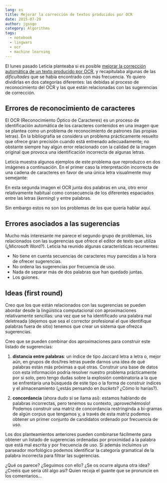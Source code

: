 ```yaml
---
lang: es
title: Mejorar la corrección de textos producidos por OCR
date: 2015-07-29
author: jgsogo
category: Algorithms
tags: 
  - notebook
  - lingwars
  - ocr
  - machine learning
---
```



El lunes pasado <content-twitter-user user="nimbusaeta">Leticia</content-twitter-user>
planteaba si es posible
[mejorar la corrección automática de un texto producido por OCR](http://blog.leticiamfm.com/post/2015/07/24/Correctores-autom%C3%A1ticos-y-textos-producidos-por-OCR%3A-una-relaci%C3%B3n-que-no-funciona),
y recapitulaba algunas de las *dificultades* que se había encontrado con más frecuencia. Yo quiero dividirlas en
dos categorías diferentes: las debidas al proceso de reconocimiento del OCR y las que están relacionadas con las
sugerencias de corrección.

<!--more-->


Errores de reconocimiento de caracteres
---------------------------------------
El OCR (Reconocimiento Óptico de Caracteres) es un proceso de identificación automática de los caracteres
contenidos en una imagen que se plantea como un problema de reconocimiento de patrones (las propias letras).
En la bibliografía se considera un problema prácticamente resuelto que ofrece gran precisión cuando
está entrenado adecuadamente; no obstante siempre hay algún error relacionado con la calidad de la imagen
original que provoca una identificación incorrecta de algunas letras.

Leticia muestra algunos ejemplos de este problema que reproduzco en dos imágenes a continuación.
En el primer caso la interpretación incorrecta de una cadena de caracteres en favor de una
única letra visualmente muy semejante:

<article-image
    src="/img/2015/nimbusaeta_ocr1.png"
    caption="Interpretación incorrecta de la secuencia de caracteres `cl` y `d`"></article-image>

En esta segunda imagen el OCR junta dos palabras en una, otro error relativamente habitual como consecuencia de los
diferentes espaciados entre las letras (*kerning*) y entre palabras.

<article-image
    src="/img/2015/nimbusaeta_ocr2.png"
    caption="Problemas del OCR con el espaciado entre caracteres"></article-image>

Sin embargo estos no son los problemas de los que quería hablar aquí.


Errores asociados a las sugerencias
-----------------------------------
Mucho más interesante me parece el segundo grupo de problemas, los relacionados con las sugerencias que ofrece
el editor de texto que utiliza (¿Microsoft Word?). Leticia ha reunido algunas características recurrentes:

 * No tiene en cuenta secuencias de caracteres muy parecidas a la hora de ofrecer sugerencias.
 * No ordena las sugerencias por frecuencia de uso.
 * Nada de separar más de dos palabras que han quedado juntas.
 * Los guiones.


Ideas (first round)
-------------------
Creo que los que están relacionados con las sugerencias se pueden abordar desde la lingüística computacional
con aproximaciones relativamente sencillas: una vez que se ha identificado una palabra mal deletreada (dejemos
que sea el corrector profesional el que identifique palabras fuera de sitio) tenemos que crear un sistema
que ofrezca sugerencias.

Creo que se pueden combinar dos aproximaciones para construir este listado de sugerencias:

 1. **distancia entre palabras**: un índice de tipo Jaccard letra a letra o, mejor aún, en grupos de dos/tres
    letras puede darnos una idea de qué palabras están más próximas a qué otras. Construir una base de datos
    con esta información podría resolver nuestro problema prácticamente por si solo, pero tengo dudas sobre
    la explosión combinatoria a la que se enfrentaría una búsqueda de este tipo o la forma de construir
    índices y el almacenamiento (¿estás pensando en *buckets*? ¿Cómo lo harías?).

 2. **concordancia** (ahora dudo si se llama así): estamos hablando de palabras incorrectas, pero tenemos su
    contexto, ¡aprovechémoslo! Podemos construir una matriz de concordancia restringinda a bi-gramas de algún
    corpus que tengamos y, a través de esta matriz podemos obtener un primer conjunto de candidatos ordenado
    por frecuencia de uso.

Los dos planteamientos anteriores pueden combinarse fácilmente para obtener un listado de sugerencias ordenadas
por proximidad a la palabra que está mal escrita y por frecuencia de uso. Si además incluímos un parseador
morfológico podemos identificar la categoría gramatical de la palabra incorrecta para filtrar las sugerencias.

¿Qué os parece? ¿Seguimos con ello? ¿Se os ocurre alguna otra idea? ¿Creéis que sería útil algo así? Quien recoja
el guante que se pronuncie en los comentarios...
